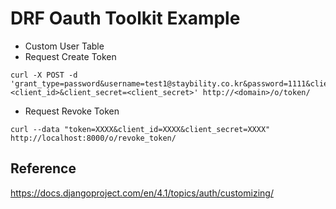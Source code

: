 # DRF Oauth Toolkit Example   
- Custom User Table  
- Request Create Token
```
curl -X POST -d 'grant_type=password&username=test1@staybility.co.kr&password=1111&client_id=<client_id>&client_secret=<client_secret>' http://<domain>/o/token/ 
```   
- Request Revoke Token 
```
curl --data "token=XXXX&client_id=XXXX&client_secret=XXXX" http://localhost:8000/o/revoke_token/
```
## Reference
https://docs.djangoproject.com/en/4.1/topics/auth/customizing/
